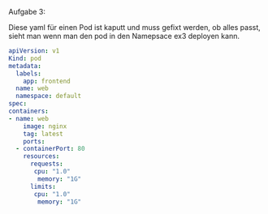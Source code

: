 Aufgabe 3:

Diese yaml für einen Pod ist kaputt und muss gefixt werden, ob alles passt, sieht man wenn man den pod in den Namepsace ex3 deployen kann.

```yaml
apiVersion: v1
Kind: pod
metadata:
  labels:
    app: frontend
  name: web
  namespace: default
spec:
containers:
- name: web
    image: nginx
    tag: latest
    ports:
  - containerPort: 80
    resources:
      requests:
       cpu: "1.0"
        memory: "1G"
      limits:
       cpu: "1.0"
        memory: "1G"
```